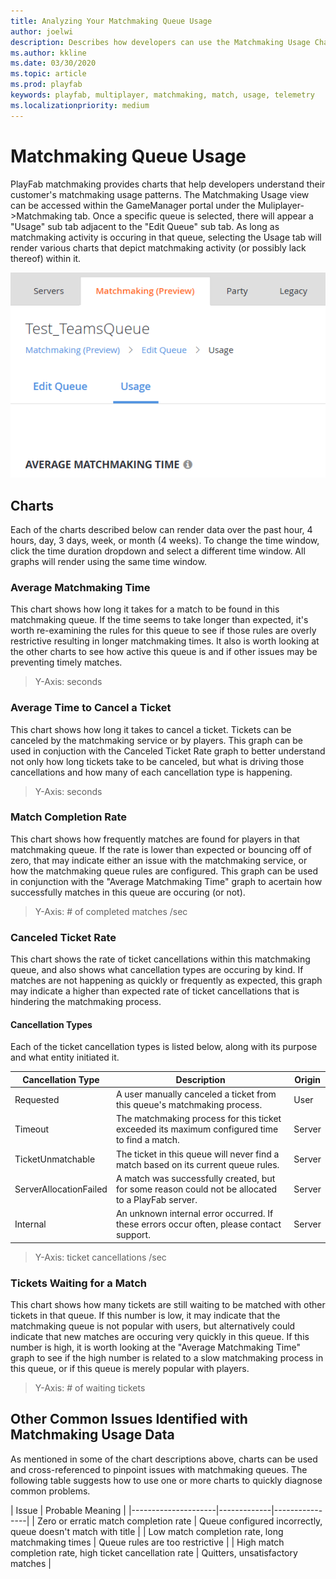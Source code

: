 ```yaml
---
title: Analyzing Your Matchmaking Queue Usage 
author: joelwi 
description: Describes how developers can use the Matchmaking Usage Charts 
ms.author: kkline 
ms.date: 03/30/2020
ms.topic: article 
ms.prod: playfab 
keywords: playfab, multiplayer, matchmaking, match, usage, telemetry
ms.localizationpriority: medium
---
```


# Matchmaking Queue Usage

PlayFab matchmaking provides charts that help developers understand their
customer's matchmaking usage patterns.  The Matchmaking Usage view can be
accessed within the GameManager portal under the Muliplayer->Matchmaking tab.
Once a specific queue is selected, there will appear a "Usage" sub tab adjacent
to the "Edit Queue" sub tab.  As long as matchmaking activity is occuring in
that queue, selecting the Usage tab will render various charts that depict
matchmaking activity (or possibly lack thereof) within it.

![Matchmaking Usage](media/matchusage.png)


## Charts

Each of the charts described below can render data over the past hour,  4 hours,
day, 3 days, week, or month (4 weeks).  To change the time window, click the
time duration dropdown and select a different time window.  All graphs will
render using the same time window.

### Average Matchmaking Time

This chart shows how long it takes for a match to be found in this matchmaking
queue.  If the time seems to take longer than expected, it's worth re-examining
the rules for this queue to see if those rules are overly restrictive resulting
in longer matchmaking times.  It also is worth looking at the other charts to
see how active this queue is and if other issues may be preventing timely
matches.

> Y-Axis: seconds

### Average Time to Cancel a Ticket

This chart shows how long it takes to cancel a ticket.  Tickets can be canceled
by the matchmaking service or by players.  This graph can be used in conjuction
with the Canceled Ticket Rate graph to better understand not only how long
tickets take to be canceled, but what is driving those cancellations and how
many of each cancellation type is happening.

> Y-Axis: seconds

### Match Completion Rate

This chart shows how frequently matches are found for players in that
matchmaking queue.  If the rate is lower than expected or bouncing off of zero,
that may indicate either an issue with the matchmaking service, or how the
matchmaking queue rules are configured.  This graph can be used in conjunction
with the "Average Matchmaking Time" graph to acertain how successfully matches
in this queue are occuring (or not).  

> Y-Axis: # of completed matches /sec

### Canceled Ticket Rate

This chart shows the rate of ticket cancellations within this matchmaking queue,
and also shows what cancellation types are occuring by kind. If matches are not
happening as quickly or frequently as expected, this graph may indicate a higher
than expected rate of ticket cancellations that is hindering the
matchmaking process.

#### Cancellation Types

Each of the ticket cancellation types is listed below, along with its purpose
and what entity initiated it.

| Cancellation Type   | Description | Origin |
|---------------------|-------------|----------------|
| Requested | A user manually canceled a ticket from this queue's matchmaking process. | User |
| Timeout | The matchmaking process for this ticket exceeded its maximum configured time to find a match. | Server |
| TicketUnmatchable | The ticket in this queue will never find a match based on its current queue rules. | Server |
| ServerAllocationFailed | A match was successfully created, but for some reason could not be allocated to a PlayFab server. | Server |
| Internal | An unknown internal error occurred. If these errors occur often, please contact support. | Server |

> Y-Axis: ticket cancellations /sec

### Tickets Waiting for a Match

This chart shows how many tickets are still waiting to be matched with other
tickets in that queue.  If this number is low, it may indicate that the
matchmaking queue is not popular with users, but alternatively could indicate
that new matches are occuring very quickly in this queue.  If this number is
high, it is worth looking at the "Average Matchmaking Time" graph to see if the
high number is related to a slow matchmaking process in this queue, or if this
queue is merely popular with players.

> Y-Axis: # of waiting tickets

## Other Common Issues Identified with Matchmaking Usage Data

As mentioned in some of the chart descriptions above, charts can be used and
cross-referenced to pinpoint issues with matchmaking queues.  The following
table suggests how to use one or more charts to quickly diagnose common problems.

| Issue   | Probable Meaning |
|---------------------|-------------|----------------|
| Zero or erratic match completion rate | Queue configured incorrectly, queue doesn't match with title |
| Low match completion rate, long matchmaking times | Queue rules are too restrictive |
| High match completion rate, high ticket cancellation rate | Quitters, unsatisfactory matches |